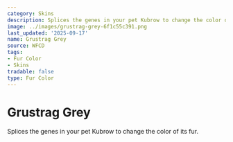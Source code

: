 ```yaml
---
category: Skins
description: Splices the genes in your pet Kubrow to change the color of its fur.
image: ../images/grustrag-grey-6f1c55c391.png
last_updated: '2025-09-17'
name: Grustrag Grey
source: WFCD
tags:
- Fur Color
- Skins
tradable: false
type: Fur Color
---
```


# Grustrag Grey

Splices the genes in your pet Kubrow to change the color of its fur.

